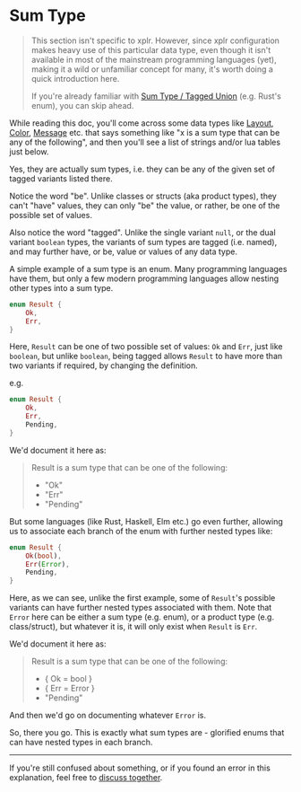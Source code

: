 # Sum Type

> This section isn't specific to xplr. However, since xplr configuration makes
> heavy use of this particular data type, even though it isn't available in
> most of the mainstream programming languages (yet), making it a wild or
> unfamiliar concept for many, it's worth doing a quick introduction here.
>
> If you're already familiar with [Sum Type / Tagged Union][1] (e.g. Rust's
> enum), you can skip ahead.

While reading this doc, you'll come across some data types like [Layout][2],
[Color][4], [Message][3] etc. that says something like "x is a sum type that
can be any of the following", and then you'll see a list of strings and/or lua
tables just below.

Yes, they are actually sum types, i.e. they can be any of the given set of
tagged variants listed there.

Notice the word "be". Unlike classes or structs (aka product types), they can't
"have" values, they can only "be" the value, or rather, be one of the possible
set of values.

Also notice the word "tagged". Unlike the single variant `null`, or the dual
variant `boolean` types, the variants of sum types are tagged (i.e. named), and
may further have, or be, value or values of any data type.

A simple example of a sum type is an enum. Many programming languages have
them, but only a few modern programming languages allow nesting other types
into a sum type.

```rust
enum Result {
    Ok,
    Err,
}
```

Here, `Result` can be one of two possible set of values: `Ok` and `Err`, just
like `boolean`, but unlike `boolean`, being tagged allows `Result` to have more
than two variants if required, by changing the definition.

e.g.

```rust
enum Result {
    Ok,
    Err,
    Pending,
}
```

We'd document it here as:

> Result is a sum type that can be one of the following:
>
> - "Ok"
> - "Err"
> - "Pending"

But some languages (like Rust, Haskell, Elm etc.) go even further, allowing us
to associate each branch of the enum with further nested types like:

```rust
enum Result {
    Ok(bool),
    Err(Error),
    Pending,
}
```

Here, as we can see, unlike the first example, some of `Result`'s possible
variants can have further nested types associated with them. Note that `Error`
here can be either a sum type (e.g. enum), or a product type (e.g.
class/struct), but whatever it is, it will only exist when `Result` is `Err`.

We'd document it here as:

> Result is a sum type that can be one of the following:
>
> - { Ok = bool }
> - { Err = Error }
> - "Pending"

And then we'd go on documenting whatever `Error` is.

So, there you go. This is exactly what sum types are - glorified enums that can
have nested types in each branch.

---

If you're still confused about something, or if you found an error in this
explanation, feel free to [discuss together][5].

[1]: https://en.wikipedia.org/wiki/Tagged_union
[2]: layout.md
[3]: message.md
[4]: style.md#color
[5]: community.md
